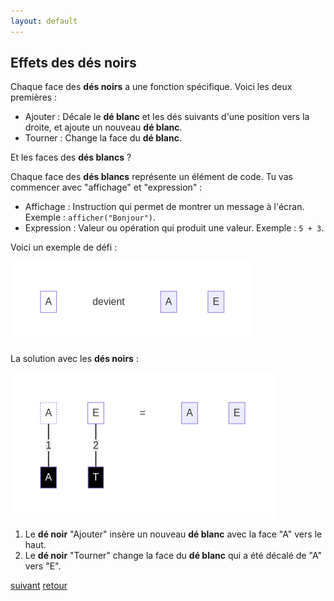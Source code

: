```yaml
---
layout: default
---
```


## Effets des **dés noirs**

Chaque face des **dés noirs** a une fonction spécifique. Voici les deux premières :

* Ajouter : Décale le **dé blanc** et les dés suivants d'une position vers la droite, et ajoute un nouveau **dé blanc**.
* Tourner : Change la face du **dé blanc**.

Et les faces des **dés blancs** ?

Chaque face des **dés blancs** représente un élément de code. Tu vas commencer avec "affichage" et "expression" :

* Affichage : Instruction qui permet de montrer un message à l'écran. Exemple : `afficher("Bonjour")`.
* Expression : Valeur ou opération qui produit une valeur. Exemple : `5 + 3`.

Voici un exemple de défi :

![](assets/3.png)

La solution avec les **dés noirs** :

![](assets/4.png)

1. Le **dé noir** "Ajouter" insère un nouveau **dé blanc** avec la face "A" vers le haut.
2. Le **dé noir** "Tourner" change la face du **dé blanc** qui a été décalé de "A" vers "E".

[suivant](./3)
[retour](./1)
